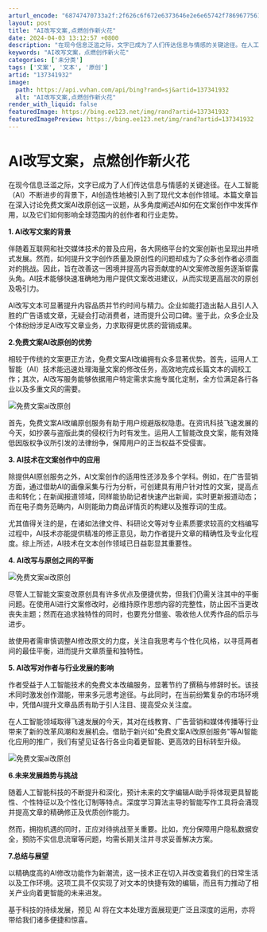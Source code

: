 ```yaml
---
arturl_encode: "68747470733a2f:2f626c6f672e6373646e2e6e65742f78696775615f3869382f:61727469636c652f64657461696c732f313337333431393332"
layout: post
title: "AI改写文案,点燃创作新火花"
date: 2024-04-03 13:12:57 +0800
description: "在现今信息泛滥之际，文字已成为了人们传达信息与情感的关键途径。在人工智能（AI）不断进步的背景下，A"
keywords: "AI改写文案，点燃创作新火花"
categories: ['未分类']
tags: ['文案', '文本', '原创']
artid: "137341932"
image:
  path: https://api.vvhan.com/api/bing?rand=sj&artid=137341932
  alt: "AI改写文案,点燃创作新火花"
render_with_liquid: false
featuredImage: https://bing.ee123.net/img/rand?artid=137341932
featuredImagePreview: https://bing.ee123.net/img/rand?artid=137341932
---
```


# AI改写文案，点燃创作新火花

在现今信息泛滥之际，文字已成为了人们传达信息与情感的关键途径。在人工智能（AI）不断进步的背景下，AI创造性地被引入到了现代文本创作领域。本篇文章旨在深入讨论免费文案AI改原创这一议题，从多角度阐述AI如何在文案创作中发挥作用，以及它们如何影响全球范围内的创作者和行业走势。

**1. AI改写文案的背景**

伴随着互联网和社交媒体技术的普及应用，各大网络平台的文案创新也呈现出井喷式发展。然而，如何提升文字创作质量及原创性的问题却成为了众多创作者必须面对的挑战。因此，旨在改善这一困境并提高内容贡献度的AI文案修改服务逐渐崭露头角。AI技术能够快速准确地为用户提供文案改进建议，从而实现更高层次的原创及吸引力。

AI改写文本可显著提升内容品质并节约时间与精力。企业如能打造出黏人且引人入胜的广告语或文章，无疑会打动消费者，进而提升公司口碑。鉴于此，众多企业及个体纷纷涉足AI改写文章业务，力求取得更优质的营销成果。

**2.免费文案AI改原创的优势**

相较于传统的文案更正方法，免费文案AI改编拥有众多显著优势。首先，运用人工智能（AI）技术能迅速处理海量文案的修改任务，高效地完成长篇文本的调校工作；其次，AI改写服务能够依据用户特定需求实施专属化定制，全方位满足各行各业以及多重文风的需要。

![免费文案ai改原创](https://i-blog.csdnimg.cn/blog_migrate/64c920cf8bf00f127c55524f85923967.jpeg)

首先，免费文案AI改编原创服务有助于用户规避版权隐患。在资讯科技飞速发展的今天，如抄袭与盗版此类的侵权行为时有发生。运用人工智能改良文案，能有效降低因版权争议所引发的法律纷争，保障用户的正当权益不受侵害。

**3. AI技术在文案创作中的应用**

除提供AI原创服务之外，AI文案创作的适用性还涉及多个学科。例如，在广告营销方面，通过借助AI的画像采集与行为分析，可创建具有用户针对性的文案，提高点击和转化；在新闻报道领域，同样能协助记者快速产出新闻，实时更新报道动态；而在电子商务范畴内，AI则能助力商品详情页的构建以及推荐词的生成。

尤其值得关注的是，在诸如法律文件、科研论文等对专业素质要求较高的文档编写过程中，AI技术亦能提供精准的修正意见，助力作者提升文章的精确性及专业化程度。综上所述，AI技术在文本创作领域已日益彰显其重要性。

**4. AI改写与原创之间的平衡**

![免费文案ai改原创](https://i-blog.csdnimg.cn/blog_migrate/c13ff9b559c9fa84ca8a3c39174a5097.jpeg)

尽管人工智能文案变改原创具有许多优点及便捷优势，但我们仍需关注其中的平衡问题。在使用AI进行文案修改时，必维持原作思想内容的完整性，防止因不当更改丧失主题；然而在追求独特性的同时，也要充分借鉴、吸收他人优秀作品的启示与进步。

故使用者需审慎调整AI修改原文的力度，关注自我思考与个性化风格，以寻觅两者间的最佳平衡，进而提升文章质量和独特性。

**5. AI改写对作者与行业发展的影响**

作者受益于人工智能技术的免费文本改编服务，显著节约了撰稿与修辞时长。该技术同时激发创作潜能，带来多元思考途径。与此同时，在当前纷繁复杂的市场环境中，凭借AI提升文章品质有助于引人注目、提高受众关注度。

在人工智能领域取得飞速发展的今天，其对在线教育、广告营销和媒体传播等行业带来了新的改革风潮和发展机会。借助于新兴如"免费文案AI改原创服务"等AI智能化应用的推广，我们有望见证各行各业向着更智能、更高效的目标转型升级。

![免费文案ai改原创](https://i-blog.csdnimg.cn/blog_migrate/efdd61ff8f404fd694799daf64058ba1.jpeg)

**6.未来发展趋势与挑战**

随着人工智能科技的不断提升和深化，预计未来的文字编辑AI助手将体现更具智能性、个性特征以及个性化订制等特点。深度学习算法主导的智能写作工具将会涌现并提高文章的精确修正及优质创作能力。

然而，拥抱机遇的同时，正应对待挑战至关重要。比如，充分保障用户隐私数据安全，预防不实信息流窜等问题，均需长期关注并寻求妥善解决方案。

**7.总结与展望**

以精确度高的AI修改功能作为新潮流，这一技术正在切入并改变着我们的日常生活以及工作环境。这项工具不仅实现了对文本的快捷有效的编辑，而且有力推动了相关产业向着更智能的未来进发。

基于科技的持续发展，预见 AI 将在文本处理方面展现更广泛且深度的运用，亦将带给我们诸多便捷和惊喜。